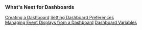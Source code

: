 ### What's Next for Dashboards

[Creating a Dashboard](https://community.wavefront.com/docs/DOC-1068#jive_content_id_Creating_a_Dashboard)
[Setting Dashboard Preferences](https://community.wavefront.com/docs/DOC-1068#jive_content_id_Setting_Dashboard_Preferences)  
[Managing Event Displays from a Dashboard](https://community.wavefront.com/docs/DOC-1063)
[Dashboard Variables](https://community.wavefront.com/docs/DOC-1062)
